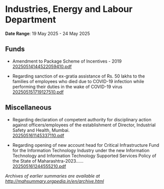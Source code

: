 # Industries, Energy and Labour Department

**Date Range**: 19 May 2025 - 24 May 2025


## Funds
- Amendment to Package Scheme of Incentives - 2019\
  [20250514144522059410.pdf](https://gr.maharashtra.gov.in/Site/Upload/Government%20Resolutions/English/20250514144522059410.pdf)

- Regarding sanction of ex-gratia assistance of Rs. 50 lakhs to the families of employees who died due to COVID-19 infection while performing their duties in the wake of COVID-19 virus\
  [202505151719127510.pdf](https://gr.maharashtra.gov.in/Site/Upload/Government%20Resolutions/English/202505151719127510.pdf)

## Miscellaneous
- Regarding declaration of competent authority for disciplinary action against officers/employees of the establishment of Director, Industrial Safety and Health, Mumbai.\
  [202505161145337110.pdf](https://gr.maharashtra.gov.in/Site/Upload/Government%20Resolutions/English/202505161145337110.pdf)

- Regarding opening of new account head for Critical Infrastructure Fund for the Information Technology Industry under the new Information Technology and Information Technology Supported Services Policy of the State of Maharashtra-2023......\
  [202505161244555210.pdf](https://gr.maharashtra.gov.in/Site/Upload/Government%20Resolutions/English/202505161244555210.pdf)


*Archives of earlier summaries are available at http://mahsummary.orgpedia.in/en/archive.html*